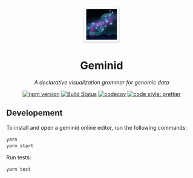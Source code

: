<div align="center">

<!-- <div style="display: grid;">
    <span style="font-size:180pt;grid-column:1;grid-row:1;">🌌</span>
    <span style="font-size:120pt;grid-column:1;grid-row:1;display:flex;justify-content:center;align-items:center;opacity:0.5;">🧬</span>
</div> -->

<img src="./geminid.png" alt="Geminid" width="100">

# Geminid

*A declarative visualization grammar for genomic data*

[![npm version](https://img.shields.io/npm/v/geminid.svg?style=flat-square)](https://www.npmjs.com/package/geminid)
[![Build Status](https://img.shields.io/travis/sehilyi/geminid/master.svg?style=flat-square)](https://travis-ci.com/sehilyi/geminid)
[![codecov](https://img.shields.io/codecov/c/github/sehilyi/geminid/master.svg?style=flat-square)](https://codecov.io/gh/sehilyi/geminid)
[![code style: prettier](https://img.shields.io/badge/code_style-prettier-ff69b4.svg?style=flat-square)](https://github.com/prettier/prettier)

</div>

## Developement

To install and open a geminid online editor, run the following commands:

```sh
yarn
yarn start
```

Run tests:

```sh
yarn test
```
